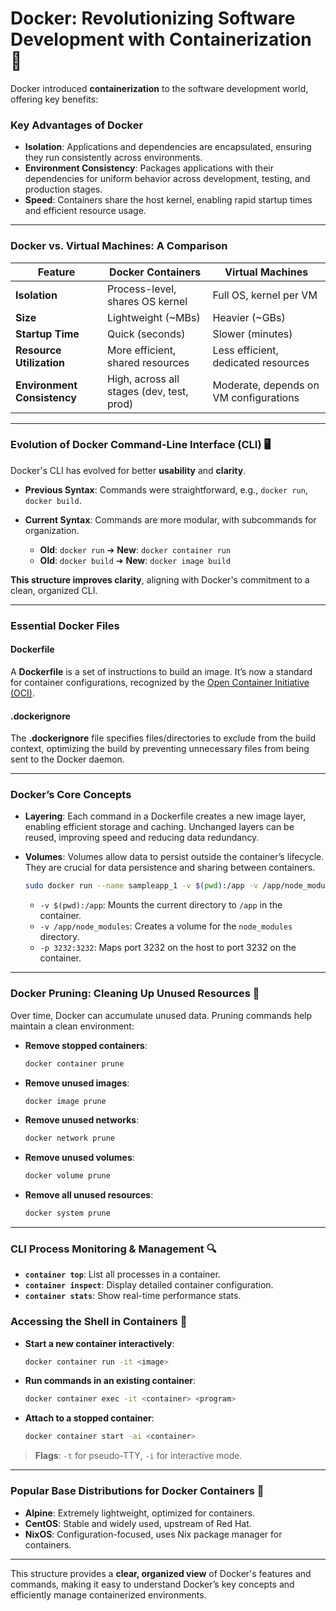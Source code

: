 # Docker: Revolutionizing Software Development with Containerization 🐳

Docker introduced **containerization** to the software development world, offering key benefits:

### Key Advantages of Docker

- **Isolation**: Applications and dependencies are encapsulated, ensuring they run consistently across environments.
- **Environment Consistency**: Packages applications with their dependencies for uniform behavior across development, testing, and production stages.
- **Speed**: Containers share the host kernel, enabling rapid startup times and efficient resource usage.

---

### Docker vs. Virtual Machines: A Comparison

| Feature                  | Docker Containers                           | Virtual Machines            |
|--------------------------|---------------------------------------------|-----------------------------|
| **Isolation**            | Process-level, shares OS kernel            | Full OS, kernel per VM      |
| **Size**                 | Lightweight (~MBs)                         | Heavier (~GBs)              |
| **Startup Time**         | Quick (seconds)                            | Slower (minutes)            |
| **Resource Utilization** | More efficient, shared resources           | Less efficient, dedicated resources |
| **Environment Consistency** | High, across all stages (dev, test, prod) | Moderate, depends on VM configurations |

---

### Evolution of Docker Command-Line Interface (CLI) 🖥️

Docker's CLI has evolved for better **usability** and **clarity**.

- **Previous Syntax**: Commands were straightforward, e.g., `docker run`, `docker build`.
- **Current Syntax**: Commands are more modular, with subcommands for organization.

  - **Old**: `docker run` ➔ **New**: `docker container run`
  - **Old**: `docker build` ➔ **New**: `docker image build`

**This structure improves clarity**, aligning with Docker's commitment to a clean, organized CLI.

---

### Essential Docker Files

#### **Dockerfile**
A **Dockerfile** is a set of instructions to build an image. It’s now a standard for container configurations, recognized by the [Open Container Initiative (OCI)](https://opencontainers.org).

#### **.dockerignore**
The **.dockerignore** file specifies files/directories to exclude from the build context, optimizing the build by preventing unnecessary files from being sent to the Docker daemon.

---

### Docker’s Core Concepts

- **Layering**: Each command in a Dockerfile creates a new image layer, enabling efficient storage and caching. Unchanged layers can be reused, improving speed and reducing data redundancy.
  
- **Volumes**: Volumes allow data to persist outside the container’s lifecycle. They are crucial for data persistence and sharing between containers.

  ```bash
  sudo docker run --name sampleapp_1 -v $(pwd):/app -v /app/node_modules -p 3232:3232 sampleapp
  ```
  - `-v $(pwd):/app`: Mounts the current directory to `/app` in the container.
  - `-v /app/node_modules`: Creates a volume for the `node_modules` directory.
  - `-p 3232:3232`: Maps port 3232 on the host to port 3232 on the container.

---

### Docker Pruning: Cleaning Up Unused Resources 🧹

Over time, Docker can accumulate unused data. Pruning commands help maintain a clean environment:

- **Remove stopped containers**:
  ```bash
  docker container prune
  ```
- **Remove unused images**:
  ```bash
  docker image prune
  ```
- **Remove unused networks**:
  ```bash
  docker network prune
  ```
- **Remove unused volumes**:
  ```bash
  docker volume prune
  ```
- **Remove all unused resources**:
  ```bash
  docker system prune
  ```

---

### CLI Process Monitoring & Management 🔍

- **`container top`**: List all processes in a container.
- **`container inspect`**: Display detailed container configuration.
- **`container stats`**: Show real-time performance stats.

### Accessing the Shell in Containers 🐚

- **Start a new container interactively**:
  ```bash
  docker container run -it <image>
  ```
- **Run commands in an existing container**:
  ```bash
  docker container exec -it <container> <program>
  ```
- **Attach to a stopped container**:
  ```bash
  docker container start -ai <container>
  ```

> **Flags**: `-t` for pseudo-TTY, `-i` for interactive mode.

---

### Popular Base Distributions for Docker Containers 🐧

- **Alpine**: Extremely lightweight, optimized for containers.
- **CentOS**: Stable and widely used, upstream of Red Hat.
- **NixOS**: Configuration-focused, uses Nix package manager for containers.

---

This structure provides a **clear, organized view** of Docker's features and commands, making it easy to understand Docker’s key concepts and efficiently manage containerized environments.